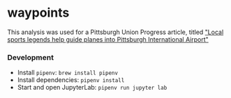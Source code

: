 # waypoints

This analysis was used for a Pittsburgh Union Progress article, titled ["Local sports legends help guide planes into Pittsburgh International Airport"](https://www.unionprogress.com/2023/01/17/local-sports-legends-help-guide-planes-into-pittsburgh-international-airport/)

### Development

- Install `pipenv`: `brew install pipenv`
- Install dependencies: `pipenv install`
- Start and open JupyterLab: `pipenv run jupyter lab`
